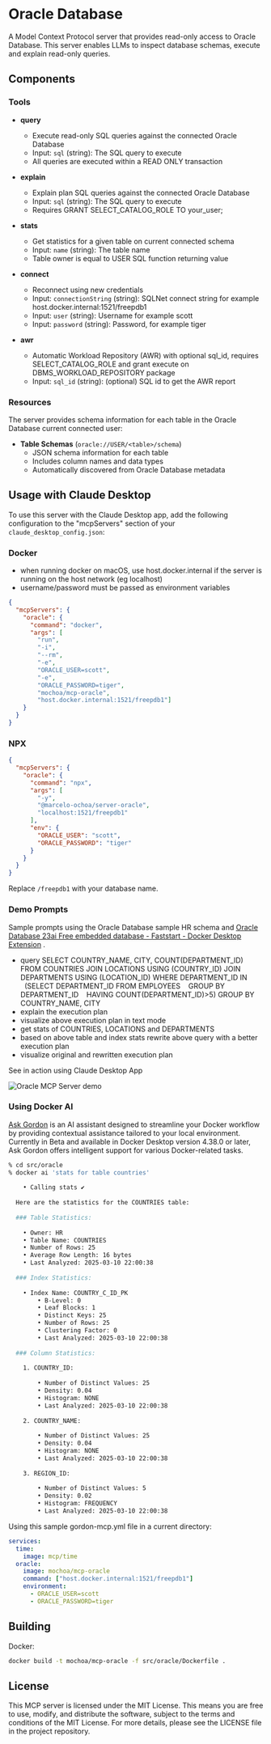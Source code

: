 # Oracle Database

A Model Context Protocol server that provides read-only access to Oracle Database. This server enables LLMs to inspect database schemas, execute and explain read-only queries.

## Components

### Tools

- **query**
  - Execute read-only SQL queries against the connected Oracle Database
  - Input: `sql` (string): The SQL query to execute
  - All queries are executed within a READ ONLY transaction

- **explain**
  - Explain plan SQL queries against the connected Oracle Database
  - Input: `sql` (string): The SQL query to execute
  - Requires GRANT SELECT_CATALOG_ROLE TO your_user;

- **stats**
  - Get statistics for a given table on current connected schema
  - Input: `name` (string): The table name
  - Table owner is equal to USER SQL function returning value

- **connect**
  - Reconnect using new credentials
  - Input: `connectionString` (string): SQLNet connect string for example host.docker.internal:1521/freepdb1
  - Input: `user` (string): Username for example scott
  - Input: `password` (string): Password, for example tiger

- **awr**
  - Automatic Workload Repository (AWR) with optional sql_id, requires SELECT_CATALOG_ROLE and grant execute on DBMS_WORKLOAD_REPOSITORY package
  - Input: `sql_id` (string): (optional) SQL id to get the AWR report

### Resources

The server provides schema information for each table in the Oracle Database current connected user:

- **Table Schemas** (`oracle://USER/<table>/schema`)
  - JSON schema information for each table
  - Includes column names and data types
  - Automatically discovered from Oracle Database metadata

## Usage with Claude Desktop

To use this server with the Claude Desktop app, add the following configuration to the "mcpServers" section of your `claude_desktop_config.json`:

### Docker

* when running docker on macOS, use host.docker.internal if the server is running on the host network (eg localhost)
* username/password must be passed as environment variables

```json
{
  "mcpServers": {
    "oracle": {
      "command": "docker",
      "args": [
        "run", 
        "-i", 
        "--rm", 
        "-e",
        "ORACLE_USER=scott",
        "-e",
        "ORACLE_PASSWORD=tiger",
        "mochoa/mcp-oracle", 
        "host.docker.internal:1521/freepdb1"]
    }
  }
}
```

### NPX

```json
{
  "mcpServers": {
    "oracle": {
      "command": "npx",
      "args": [
        "-y",
        "@marcelo-ochoa/server-oracle",
        "localhost:1521/freepdb1"
      ],
      "env": {
        "ORACLE_USER": "scott",
        "ORACLE_PASSWORD": "tiger"
      }
    }
  }
}
```

Replace `/freepdb1` with your database name.

### Demo Prompts

Sample prompts using the Oracle Database sample HR schema and 
[Oracle Database 23ai Free embedded database - Faststart - Docker Desktop Extension](https://open.docker.com/extensions/marketplace?extensionId=mochoa/oraclefree-docker-extension) .

- query SELECT COUNTRY_NAME, CITY, COUNT(DEPARTMENT_ID)
FROM COUNTRIES JOIN LOCATIONS USING (COUNTRY_ID) JOIN DEPARTMENTS USING (LOCATION_ID)
WHERE DEPARTMENT_ID IN
  (SELECT DEPARTMENT_ID FROM EMPLOYEES
   GROUP BY DEPARTMENT_ID
   HAVING COUNT(DEPARTMENT_ID)>5)
GROUP BY COUNTRY_NAME, CITY
- explain the execution plan
- visualize above execution plan in text mode
- get stats of COUNTRIES, LOCATIONS and DEPARTMENTS
- based on above table and index stats rewrite above query with a better execution plan
- visualize original and rewritten execution plan

See in action using Claude Desktop App

![Oracle MCP Server demo](https://github.com/marcelo-ochoa/servers/blob/main/src/oracle/demo-prompts.gif?raw=true)

### Using Docker AI

[Ask Gordon](https://docs.docker.com/desktop/features/gordon/) is an AI assistant designed to streamline your Docker workflow by providing contextual assistance tailored to your local environment. Currently in Beta and available in Docker Desktop version 4.38.0 or later, Ask Gordon offers intelligent support for various Docker-related tasks.

```sh
% cd src/oracle
% docker ai 'stats for table countries'    
                                                    
    • Calling stats ✔️                              
                                                    
  Here are the statistics for the COUNTRIES table:  
                                                    
  ### Table Statistics:                             
                                                    
    • Owner: HR                                     
    • Table Name: COUNTRIES                         
    • Number of Rows: 25                            
    • Average Row Length: 16 bytes                  
    • Last Analyzed: 2025-03-10 22:00:38            
                                                    
  ### Index Statistics:                             
                                                    
    • Index Name: COUNTRY_C_ID_PK                   
        • B-Level: 0                                
        • Leaf Blocks: 1                            
        • Distinct Keys: 25                         
        • Number of Rows: 25                        
        • Clustering Factor: 0                      
        • Last Analyzed: 2025-03-10 22:00:38        
                                                    
  ### Column Statistics:                            
                                                    
    1. COUNTRY_ID:                                  
                                                    
        • Number of Distinct Values: 25             
        • Density: 0.04                             
        • Histogram: NONE                           
        • Last Analyzed: 2025-03-10 22:00:38        
                                                    
    2. COUNTRY_NAME:                                
                                                    
        • Number of Distinct Values: 25             
        • Density: 0.04                             
        • Histogram: NONE                           
        • Last Analyzed: 2025-03-10 22:00:38        
                                                    
    3. REGION_ID:                                   
                                                    
        • Number of Distinct Values: 5              
        • Density: 0.02                             
        • Histogram: FREQUENCY                      
        • Last Analyzed: 2025-03-10 22:00:38        
```

Using this sample gordon-mcp.yml file in a current directory:

```yml
services:
  time:
    image: mcp/time
  oracle:
    image: mochoa/mcp-oracle
    command: ["host.docker.internal:1521/freepdb1"]
    environment:
      - ORACLE_USER=scott
      - ORACLE_PASSWORD=tiger
```

## Building

Docker:

```sh
docker build -t mochoa/mcp-oracle -f src/oracle/Dockerfile . 
```

## License

This MCP server is licensed under the MIT License. This means you are free to use, modify, and distribute the software, subject to the terms and conditions of the MIT License. For more details, please see the LICENSE file in the project repository.
